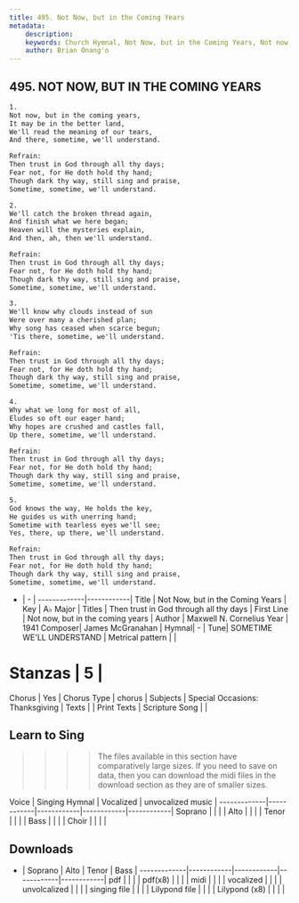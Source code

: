 ```yaml
---
title: 495. Not Now, but in the Coming Years
metadata:
    description: 
    keywords: Church Hymnal, Not Now, but in the Coming Years, Not now, but in the coming years , Then trust in God through all thy days
    author: Brian Onang'o
---
```



## 495. NOT NOW, BUT IN THE COMING YEARS

```txt
1.
Not now, but in the coming years, 
It may be in the better land, 
We'll read the meaning of our tears, 
And there, sometime, we'll understand. 

Refrain:
Then trust in God through all thy days; 
Fear not, for He doth hold thy hand; 
Though dark thy way, still sing and praise, 
Sometime, sometime, we'll understand. 

2.
We'll catch the broken thread again, 
And finish what we here began; 
Heaven will the mysteries explain, 
And then, ah, then we'll understand. 

Refrain:
Then trust in God through all thy days; 
Fear not, for He doth hold thy hand; 
Though dark thy way, still sing and praise, 
Sometime, sometime, we'll understand. 

3.
We'll know why clouds instead of sun 
Were over many a cherished plan; 
Why song has ceased when scarce begun; 
'Tis there, sometime, we'll understand. 

Refrain:
Then trust in God through all thy days; 
Fear not, for He doth hold thy hand; 
Though dark thy way, still sing and praise, 
Sometime, sometime, we'll understand. 

4.
Why what we long for most of all, 
Eludes so oft our eager hand; 
Why hopes are crushed and castles fall, 
Up there, sometime, we'll understand. 

Refrain:
Then trust in God through all thy days; 
Fear not, for He doth hold thy hand; 
Though dark thy way, still sing and praise, 
Sometime, sometime, we'll understand. 

5.
God knows the way, He holds the key, 
He guides us with unerring hand; 
Sometime with tearless eyes we'll see; 
Yes, there, up there, we'll understand.

Refrain:
Then trust in God through all thy days; 
Fear not, for He doth hold thy hand; 
Though dark thy way, still sing and praise, 
Sometime, sometime, we'll understand. 

```

- |   -  |
-------------|------------|
Title | Not Now, but in the Coming Years |
Key | A♭ Major |
Titles | Then trust in God through all thy days |
First Line | Not now, but in the coming years  |
Author | Maxwell N. Cornelius
Year | 1941
Composer| James McGranahan |
Hymnal|  - |
Tune| SOMETIME WE'LL UNDERSTAND |
Metrical pattern | |
# Stanzas | 5 |
Chorus | Yes |
Chorus Type | chorus |
Subjects | Special Occasions: Thanksgiving |
Texts |  |
Print Texts | 
Scripture Song |  |
  
## Learn to Sing

>>>> The files available in this section have comparatively large sizes. If you need to save on data, then you can download the midi files in the download section as they are of smaller sizes.

Voice |  Singing Hymnal | Vocalized | unvocalized music |
-------------|------------|------------|------------|------------|
Soprano | | | |
Alto | | | |
Tenor | | | |
Bass | | | |
Choir | | | |

## Downloads

- |  Soprano | Alto | Tenor | Bass |
-------------|------------|------------|------------|------------|
pdf | | | |
pdf(x8) | | | |
midi | | | |
vocalized | | | |
unvolcalized | | | |
singing file | | | |
Lilypond file | | | |
Lilypond (x8) | | | |
  